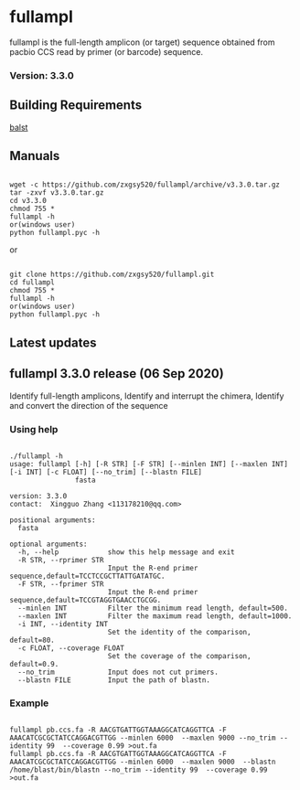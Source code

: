 # fullampl
fullampl is the full-length amplicon (or target) sequence obtained from pacbio CCS read by primer (or barcode) sequence.
### Version: 3.3.0

## Building Requirements
[balst](https://blast.ncbi.nlm.nih.gov/Blast.cgi)

## Manuals
<pre><code>
wget -c https://github.com/zxgsy520/fullampl/archive/v3.3.0.tar.gz
tar -zxvf v3.3.0.tar.gz
cd v3.3.0
chmod 755 *
fullampl -h
or(windows user)
python fullampl.pyc -h
</code></pre>
or
<pre><code>
git clone https://github.com/zxgsy520/fullampl.git
cd fullampl
chmod 755 *
fullampl -h
or(windows user)
python fullampl.pyc -h
</code></pre>
## Latest updates
## fullampl 3.3.0 release (06 Sep 2020)
Identify full-length amplicons,
Identify and interrupt the chimera,
Identify and convert the direction of the sequence
### Using help
<pre><code>
./fullampl -h
usage: fullampl [-h] [-R STR] [-F STR] [--minlen INT] [--maxlen INT] [-i INT] [-c FLOAT] [--no_trim] [--blastn FILE]
                fasta

version: 3.3.0
contact:  Xingguo Zhang <113178210@qq.com>    

positional arguments:
  fasta

optional arguments:
  -h, --help            show this help message and exit
  -R STR, --rprimer STR
                        Input the R-end primer sequence,default=TCCTCCGCTTATTGATATGC.
  -F STR, --fprimer STR
                        Input the R-end primer sequence,default=TCCGTAGGTGAACCTGCGG.
  --minlen INT          Filter the minimum read length, default=500.
  --maxlen INT          Filter the maximum read length, default=1000.
  -i INT, --identity INT
                        Set the identity of the comparison, default=80.
  -c FLOAT, --coverage FLOAT
                        Set the coverage of the comparison, default=0.9.
  --no_trim             Input does not cut primers.
  --blastn FILE         Input the path of blastn.
</code></pre>
### Example
<pre><code>
fullampl pb.ccs.fa -R AACGTGATTGGTAAAGGCATCAGGTTCA -F AAACATCGCGCTATCCAGGACGTTGG --minlen 6000  --maxlen 9000 --no_trim --identity 99  --coverage 0.99 >out.fa
fullampl pb.ccs.fa -R AACGTGATTGGTAAAGGCATCAGGTTCA -F AAACATCGCGCTATCCAGGACGTTGG --minlen 6000  --maxlen 9000  --blastn /home/blast/bin/blastn --no_trim --identity 99  --coverage 0.99 >out.fa
<pre><code>
